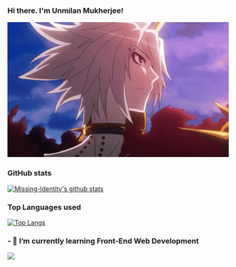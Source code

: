 ### Hi there. I'm Unmilan Mukherjee!
![Karna](https://github.com/Missing-Identity/gifs/blob/master/Karna.gif)
### GitHub stats
[![Missing-Identity's github stats](https://github-readme-stats.vercel.app/api?username=Missing-Identity&show_icons=true&count_private=true&theme=ayu-mirage)](https://github.com/anuraghazra/github-readme-stats)

### Top Languages used
[![Top Langs](https://github-readme-stats.vercel.app/api/top-langs/?username=Missing-Identity)](https://github.com/anuraghazra/github-readme-stats)

### - 🌱 I’m currently learning Front-End Web Development

![](https://komarev.com/ghpvc/?username=Missing-Identity&color=green&style=flat-square)
<!--
**Missing-Identity/Missing-Identity** is a ✨ _special_ ✨ repository because its `README.md` (this file) appears on your GitHub profile.

Here are some ideas to get you started:

- 🔭 I’m currently working on ...
- 🌱 I’m currently learning ...
- 👯 I’m looking to collaborate on ...
- 🤔 I’m looking for help with ...
- 💬 Ask me about ...
- 📫 How to reach me: ...
- 😄 Pronouns: ...
- ⚡ Fun fact: ...
-->
